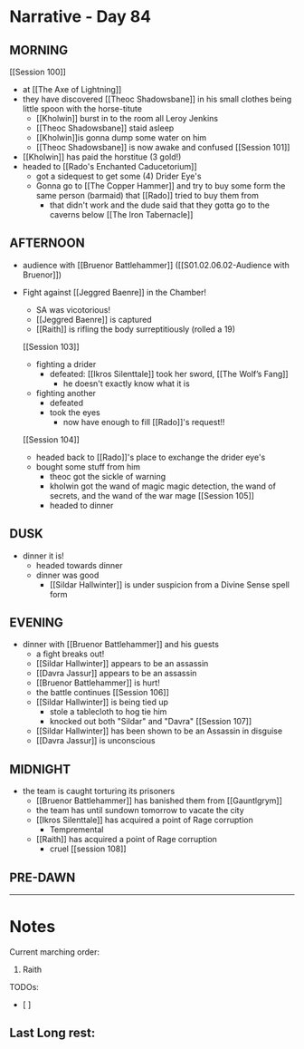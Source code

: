 # Narrative - Day 84

## MORNING
[[Session 100]]
- at [[The Axe of Lightning]]
- they have discovered [[Theoc Shadowsbane]] in his small clothes being little spoon with the horse-titute
    - [[Kholwin]] burst in to the room all Leroy Jenkins
    - [[Theoc Shadowsbane]] staid asleep
    - [[Kholwin]]is gonna dump some water on him
    - [[Theoc Shadowsbane]] is now awake and confused
[[Session 101]]
- [[Kholwin]] has paid the horstitue (3 gold!)
- headed to [[Rado's Enchanted Caducetorium]]
    - got a sidequest to get some (4) Drider Eye's 
    - Gonna go to [[The Copper Hammer]] and try to buy some form the same person (barmaid) that [[Rado]] tried to buy them from
        - that didn't work and the dude said that they gotta go to the caverns below [[The Iron Tabernacle]]

## AFTERNOON
- audience with [[Bruenor Battlehammer]] ([[S01.02.06.02-Audience with Bruenor]])
- Fight against [[Jeggred Baenre]] in the Chamber!
    - SA was vicotorious!
    - [[Jeggred Baenre]] is captured
    - [[Raith]] is rifling the body surreptitiously (rolled a 19)
    
    [[Session 103]]
    - fighting a drider
        - defeated: [[Ikros Silenttale]] took her sword, [[The Wolf’s Fang]]
            - he doesn't exactly know what it is
    - fighting another
        - defeated
        - took the eyes
            - now have enough to fill [[Rado]]'s request!!
    
    [[Session 104]]
    - headed back to [[Rado]]'s place to exchange the drider eye's
    - bought some stuff from him
        - theoc got the sickle of warning
        - kholwin got the wand of magic magic detection, the wand of secrets, and the wand of the war mage
    [[Session 105]]
        - headed to dinner
 

## DUSK
- dinner it is!
    - headed towards dinner
    - dinner was good
        - [[Sildar Hallwinter]] is under suspicion from a Divine Sense spell form

## EVENING
- dinner with [[Bruenor Battlehammer]] and his guests
    - a fight breaks out!
    - [[Sildar Hallwinter]] appears to be an assassin
    - [[Davra Jassur]] appears to be an assassin
    - [[Bruenor Battlehammer]] is hurt!
    - the battle continues
    [[Session 106]]
    - [[Sildar Hallwinter]] is being tied up
        - stole a tablecloth to hog tie him
        - knocked out both "Sildar" and "Davra"
    [[Session 107]]
    - [[Sildar Hallwinter]] has been shown to be an Assassin in disguise
    - [[Davra Jassur]] is unconscious

## MIDNIGHT
- the team is caught torturing its prisoners
    - [[Bruenor Battlehammer]] has banished them from [[Gauntlgrym]]
    - the team has until sundown tomorrow to vacate the city
    - [[Ikros Silenttale]] has acquired a point of Rage corruption
        - Tempremental
    - [[Raith]] has acquired a point of Rage corruption
        - cruel
    [[session 108]]

## PRE-DAWN

___
# Notes
Current marching order:
1. Raith

TODOs:
- [ ] 
  
Last Long rest:
- 